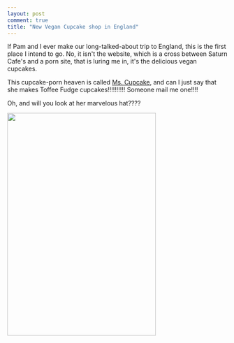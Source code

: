 ```yaml
---
layout: post
comment: true
title: "New Vegan Cupcake shop in England"
---
```

If Pam and I ever make our long-talked-about trip to England, this is the first place I intend to go. No, it isn't the website, which is a cross between Saturn Cafe's and a porn site, that is luring me in, it's the delicious vegan cupcakes.

This cupcake-porn heaven is called <a href="http://www.mscupcake.co.uk/" target="_blank">Ms. Cupcake</a>, and can I just say that she makes Toffee Fudge cupcakes!!!!!!!!!! Someone mail me one!!!!

Oh, and will you look at her marvelous hat????

<a rel="attachment wp-att-704" href="http://ieatcupcakes.com/2011/03/31/new-vegan-cupcake-shop-in-england/tatelyle/"><img class="alignleft size-medium wp-image-704" title="Tate&amp;Lyle" src="http://ieatcupcakes.com/wp-content/uploads/2011/03/Ms.Cupcake-340x510.jpg" alt="" width="340" height="510" /></a>
